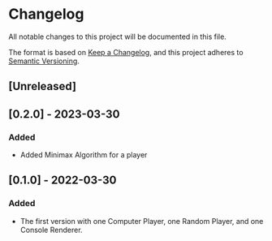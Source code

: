 # Changelog
All notable changes to this project will be documented in this file.

The format is based on [Keep a Changelog](https://keepachangelog.com/en/1.1.0/),
and this project adheres to [Semantic Versioning](https://semver.org/spec/v2.0.0.html).

## [Unreleased]


## [0.2.0] - 2023-03-30
### Added 

- Added Minimax Algorithm for a player

## [0.1.0] - 2022-03-30
### Added

- The first version with one Computer Player, one Random Player, and one Console Renderer.

